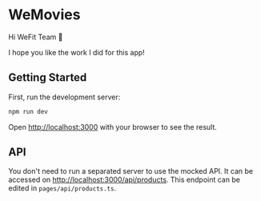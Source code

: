 # WeMovies

Hi WeFit Team 👋

I hope you like the work I did for this app!

## Getting Started

First, run the development server:

```bash
npm run dev
```

Open [http://localhost:3000](http://localhost:3000) with your browser to see the result.

## API

You don't need to run a separated server to use the mocked API. It can be accessed on [http://localhost:3000/api/products](http://localhost:3000/api/products). This endpoint can be edited in `pages/api/products.ts`.
